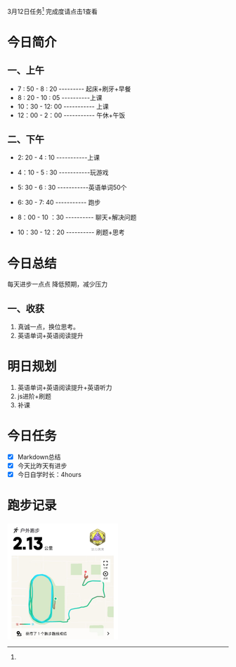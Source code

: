 <a herf="">3月12日任务[^1]</a> 完成度请点击1查看

# <font face="仿宋">今日简介 </font>


## <font face="楷体"> 一、上午</font>
- 7 : 50 - 8 : 20 --------- 起床+刷牙+早餐
- 8 : 20 - 10 : 05 ----------上课
- 10：30 - 12: 00 ----------- 上课
- 12：00 - 2：00 ----------- 午休+午饭
  

## <font face="楷体"> 二、下午</font>
- 2: 20 - 4 : 10 -----------上课
  
- 4：10 - 5 : 30 -----------玩游戏
  
- 5: 30 - 6 : 30 -----------英语单词50个
  
- 6: 30 - 7: 40 ----------- 跑步
  
- 8：00 - 10 ：30 ---------- 聊天+解决问题

- 10：30 - 12：20 ---------- 刷题+思考
  



# <font face="仿宋">今日总结 </font>
每天进步一点点
降低预期，减少压力

## <font face="楷体"> 一、收获</font>
1. 真诚一点，换位思考。
2. 英语单词+英语阅读提升
   
# <font face="仿宋">明日规划 </font>
1. 英语单词+英语阅读提升+英语听力
2. js进阶+刷题
3. 补课
# <font face="仿宋">今日任务 </font>
 [^1]:
   - [x] Markdown总结
   - [x] 今天比昨天有进步
   - [x] 今日自学时长：4hours

# <font face="仿宋">跑步记录 </font>
##### <font face="楷体"> </font>
<img src="/img/ran_3-12.jpg" style="width:50%">
